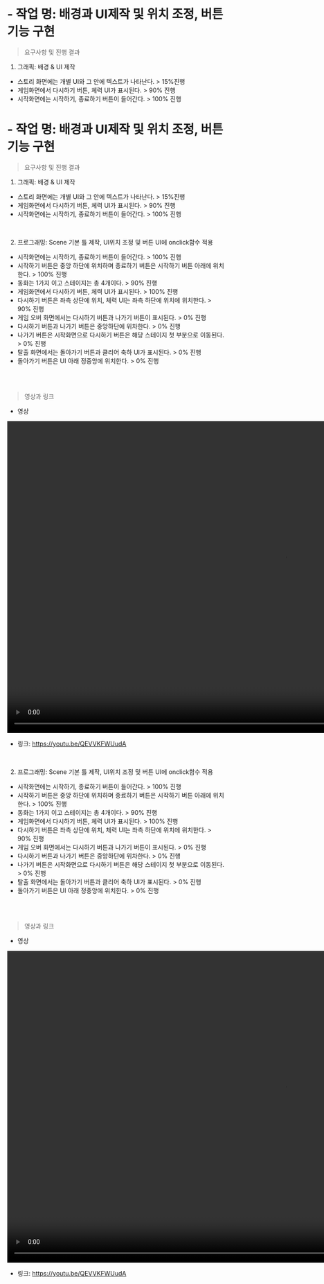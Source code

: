 
# - 작업 명: 배경과 UI제작 및 위치 조정, 버튼 기능 구현 


> 요구사항 및 진행 결과  
 1. 그래픽: 배경 & UI 제작
- 스토리 화면에는 개별 UI와 그 안에 텍스트가 나타난다. > 15%진행
- 게임화면에서 다시하기 버튼, 체력 UI가 표시된다. > 90% 진행
- 시작화면에는 시작하기, 종료하기 버튼이 들어간다. > 100% 진행

# - 작업 명: 배경과 UI제작 및 위치 조정, 버튼 기능 구현 


> 요구사항 및 진행 결과  
 1. 그래픽: 배경 & UI 제작
- 스토리 화면에는 개별 UI와 그 안에 텍스트가 나타난다. > 15%진행
- 게임화면에서 다시하기 버튼, 체력 UI가 표시된다. > 90% 진행
- 시작화면에는 시작하기, 종료하기 버튼이 들어간다. > 100% 진행

<br>

 2. 프로그래밍: Scene 기본 틀 제작, UI위치 조정 및 버튼 UI에 onclick함수 적용
- 시작화면에는 시작하기, 종료하기 버튼이 들어간다. > 100% 진행
- 시작하기 버튼은 중앙 하단에 위치하며 종료하기 버튼은 시작하기 버튼 아래에 위치한다. > 100% 진행
- 동화는 1가지 이고 스테이지는 총 4개이다. > 90% 진행
- 게임화면에서 다시하기 버튼, 체력 UI가 표시된다. > 100% 진행
- 다시하기 버튼은 좌측 상단에 위치, 체력 UI는 좌측 하단에 위치에 위치한다. > 90% 진행
- 게임 오버 화면에서는 다시하기 버튼과 나가기 버튼이 표시된다. > 0% 진행
- 다시하기 버튼과 나가기 버튼은 중앙하단에 위차한다. > 0% 진행
- 나가기 버튼은 시작화면으로 다시하기 버튼은 해당 스테이지 첫 부분으로 이동된다. > 0% 진행
- 탈출 화면에서는 돌아가기 버튼과 클리어 축하 UI가 표시된다. > 0% 진행
- 돌아가기 버튼은 UI 아래 정중앙에 위치한다. > 0% 진행

<br><br>

> 영상과 링크


- 영상

<video controls width="1280" height="720">
<source src="./movie/1주차.mp4" type="video/mp4">

    Sorry, your browser doesn't support embedded videos.

</video>

- 링크: https://youtu.be/QEVVKFWUudA  




<br>

 2. 프로그래밍: Scene 기본 틀 제작, UI위치 조정 및 버튼 UI에 onclick함수 적용
- 시작화면에는 시작하기, 종료하기 버튼이 들어간다. > 100% 진행
- 시작하기 버튼은 중앙 하단에 위치하며 종료하기 버튼은 시작하기 버튼 아래에 위치한다. > 100% 진행
- 동화는 1가지 이고 스테이지는 총 4개이다. > 90% 진행
- 게임화면에서 다시하기 버튼, 체력 UI가 표시된다. > 100% 진행
- 다시하기 버튼은 좌측 상단에 위치, 체력 UI는 좌측 하단에 위치에 위치한다. > 90% 진행
- 게임 오버 화면에서는 다시하기 버튼과 나가기 버튼이 표시된다. > 0% 진행
- 다시하기 버튼과 나가기 버튼은 중앙하단에 위차한다. > 0% 진행
- 나가기 버튼은 시작화면으로 다시하기 버튼은 해당 스테이지 첫 부분으로 이동된다. > 0% 진행
- 탈출 화면에서는 돌아가기 버튼과 클리어 축하 UI가 표시된다. > 0% 진행
- 돌아가기 버튼은 UI 아래 정중앙에 위치한다. > 0% 진행

<br><br>

> 영상과 링크


- 영상

<video controls width="1280" height="720">
<source src="./files/1주차.mp4" type="video/mp4">

    Sorry, your browser doesn't support embedded videos.

</video>

- 링크: https://youtu.be/QEVVKFWUudA  



